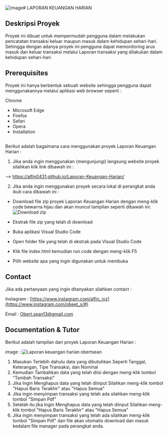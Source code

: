 ![image](https://github.com/user-attachments/assets/f7903a51-3883-4e8b-ab4a-12052b6b2171)# LAPORAN KEUANGAN HARIAN
## Deskripsi Proyek
Proyek ini dibuat untuk mempermudah pengguna dalam melakukan pencatatan transaksi keluar maupun masuk dalam kehidupan sehari-hari. Sehingga dengan adanya proyek ini pengguna dapat memonitoring arus masuk dan keluar transaksi melalui Laporan transaksi yang dilakukan dalam kehidupan sehari-hari.
##
## Prerequisites
Proyek ini hanya berbentuk sebuah website sehingga pengguna dapat menggunakannya melalui aplikasi web browser seperti :

Chrome
- Microsoft Edge
- Firefox
- Safari
- Opera
- Installation
## 
Berikut adalah bagaimana cara menggunakan proyek Laporan Keuangan Harian :

1. Jika anda ingin menggunakan (mengunjungi) langsung website proyek silahkan klik link dibawah ini :

--> https://alfin0431.github.io/Laporan-Keuangan-Harian/

2. Jika anda ingin menggunakan proyek secara lokal di perangkat anda ikuti cara dibawah ini :
- Download file zip proyek Laporan Keuangan Harian dengan meng-klik code bewarna hijau dan akan muncul tampilan seperti dibawah ini: ![Download zip](https://github.com/user-attachments/assets/952767b6-6acc-4633-a0cd-290bb75ed26a)

- Ekstrak file zip yang telah di download
- Buka aplikasi Visual Studio Code
- Open folder file yang telah di ekstrak pada Visual Studio Code
- Klik file index.html kemudian run code dengan meng-klik F5
- Pilih website apa yang ingin digunakan untuk membuka
##
## Contact
Jika ada pertanyaan yang ingin ditanyakan silahkan contact :

Instagram : [https://www.instagram.com/alfin_jyz](https://www.instagram.com/obeet_s/#)

Email : Obert.sean13@gmail.com
##
## Documentation & Tutor
Berikut adalah tampilan dari proyek Laporan Keuangan Harian :


image : ![Laporan keuangan harian obertsean](https://github.com/user-attachments/assets/1458f607-d1d2-423a-8785-f21d1a7f465c)
1. Masukan Terlebih dahulu data yang dibutuhkan Seperti Tanggal, Keterangan, Tipe Transaksi, dan Nominal
 2. Kemudian Tambahkan data yang telah diisi dengan meng-klik tombol "Tambah Transaksi"
 3. Jika Ingin Menghapus data yang telah diinput Silahkan meng-klik tombol "Hapus Baris Terakhir" atau "Hapus Semua"
 4. Jika ingin menyimpan transaksi yang telah ada silahkan meng-klik tombol "Simpan Pdf"
 3. Setelah itu jika Ingin Menghapus data yang telah diinput Silahkan meng-klik tombol "Hapus Baris Terakhir" atau "Hapus Semua"
 4. Jika ingin menyimpan transaksi yang telah ada silahkan meng-klik tombol "Simpan Pdf" dan file akan otomatis download dan masuk kedalam file manager pada perangkat anda.
